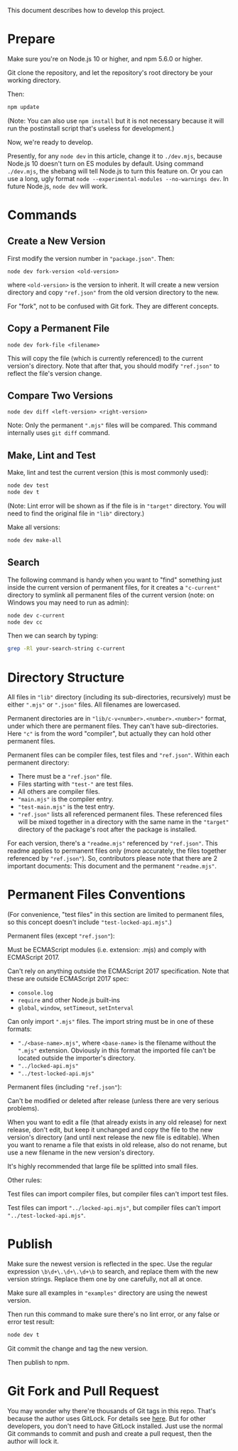 This document describes how to develop this project.

Prepare
=======

Make sure you're on Node.js 10 or higher, and npm 5.6.0 or higher.

Git clone the repository, and let the repository's root directory be your working directory.

Then:

```bash
npm update
```

(Note: You can also use `npm install` but it is not necessary because it will run the postinstall script that's useless for development.)

Now, we're ready to develop.

Presently, for any `node dev` in this article, change it to `./dev.mjs`, because Node.js 10 doesn't turn on ES modules by default. Using command `./dev.mjs`, the shebang will tell Node.js to turn this feature on. Or you can use a long, ugly format `node --experimental-modules --no-warnings dev`. In future Node.js, `node dev` will work.

Commands
========

Create a New Version
--------------------

First modify the version number in `"package.json"`. Then:

```
node dev fork-version <old-version>
```

where `<old-version>` is the version to inherit. It will create a new version directory and copy `"ref.json"` from the old version directory to the new.

For "fork", not to be confused with Git fork. They are different concepts.

Copy a Permanent File
---------------------

```
node dev fork-file <filename>
```

This will copy the file (which is currently referenced) to the current version's directory. Note that after that, you should modify `"ref.json"` to reflect the file's version change.

Compare Two Versions
--------------------

```
node dev diff <left-version> <right-version>
```

Note: Only the permanent `".mjs"` files will be compared. This command internally uses `git diff` command.

Make, Lint and Test
-------------------

Make, lint and test the current version (this is most commonly used):

```bash
node dev test
node dev t
```

(Note: Lint error will be shown as if the file is in `"target"` directory. You will need to find the original file in `"lib"` directory.)

Make all versions:

```bash
node dev make-all
```

Search
------

The following command is handy when you want to "find" something just inside the current version of permanent files, for it creates a `"c-current"` directory to symlink all permanent files of the current version (note: on Windows you may need to run as admin):

```bash
node dev c-current
node dev cc
```

Then we can search by typing:

```bash
grep -Rl your-search-string c-current
```

Directory Structure
===================

All files in `"lib"` directory (including its sub-directories, recursively) must be either `".mjs"` or `".json"` files. All filenames are lowercased.

Permanent directories are in `"lib/c-v<number>.<number>.<number>"` format, under which there are permanent files. They can't have sub-directories. Here `"c"` is from the word "compiler", but actually they can hold other permanent files.

Permanent files can be compiler files, test files and `"ref.json"`. Within each permanent directory:

- There must be a `"ref.json"` file.
- Files starting with `"test-"` are test files.
- All others are compiler files.
- `"main.mjs"` is the compiler entry.
- `"test-main.mjs"` is the test entry.
- `"ref.json"` lists all referenced permanent files. These referenced files will be mixed together in a directory with the same name in the `"target"` directory of the package's root after the package is installed.

For each version, there's a `"readme.mjs"` referenced by `"ref.json"`. This readme applies to permanent files only (more accurately, the files together referenced by `"ref.json"`). So, contributors please note that there are 2 important documents: This document and the permanent `"readme.mjs"`.

Permanent Files Conventions
===========================

(For convenience, "test files" in this section are limited to permanent files, so this concept doesn't include `"test-locked-api.mjs"`.)

Permanent files (except `"ref.json"`):

Must be ECMAScript modules (i.e. extension: .mjs) and comply with ECMAScript 2017.

Can't rely on anything outside the ECMAScript 2017 specification. Note that these are outside ECMAScript 2017 spec:

- `console.log`
- `require` and other Node.js built-ins
- `global`, `window`, `setTimeout`, `setInterval`

Can only import `".mjs"` files. The import string must be in one of these formats:

- `"./<base-name>.mjs"`, where `<base-name>` is the filename without the `".mjs"` extension. Obviously in this format the imported file can't be located outside the importer's directory.
- `"../locked-api.mjs"`
- `"../test-locked-api.mjs"`

Permanent files (including `"ref.json"`):

Can't be modified or deleted after release (unless there are very serious problems).

When you want to edit a file (that already exists in any old release) for next release, don't edit, but keep it unchanged and copy the file to the new version's directory (and until next release the new file is editable). When you want to rename a file that exists in old release, also do not rename, but use a new filename in the new version's directory.

It's highly recommended that large file be splitted into small files.

Other rules:

Test files can import compiler files, but compiler files can't import test files.

Test files can import `"../locked-api.mjs"`, but compiler files can't import `"../test-locked-api.mjs"`.

Publish
=======

Make sure the newest version is reflected in the spec. Use the regular expression `\b\d+\.\d+\.\d+\b` to search, and replace them with the new version strings. Replace them one by one carefully, not all at once.

Make sure all examples in `"examples"` directory are using the newest version.

Then run this command to make sure there's no lint error, or any false or error test result:

```bash
node dev t
```

Git commit the change and tag the new version.

Then publish to npm.

Git Fork and Pull Request
=========================

You may wonder why there're thousands of Git tags in this repo. That's because the author uses GitLock. For details see [here](https://www.npmjs.com/package/gitlock). But for other developers, you don't need to have GitLock installed. Just use the normal Git commands to commit and push and create a pull request, then the author will lock it.
